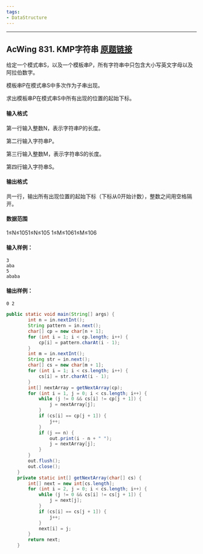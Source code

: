 ```yaml
---
tags:
- DataStructure
---
```

---

## AcWing 831. KMP字符串   [原题链接](https://www.acwing.com/problem/content/833/)

给定一个模式串S，以及一个模板串P，所有字符串中只包含大小写英文字母以及阿拉伯数字。

模板串P在模式串S中多次作为子串出现。

求出模板串P在模式串S中所有出现的位置的起始下标。

#### 输入格式

第一行输入整数N，表示字符串P的长度。

第二行输入字符串P。

第三行输入整数M，表示字符串S的长度。

第四行输入字符串S。

#### 输出格式

共一行，输出所有出现位置的起始下标（下标从0开始计数），整数之间用空格隔开。

#### 数据范围

1≤N≤1051≤N≤105
1≤M≤1061≤M≤106

#### 输入样例：

```
3
aba
5
ababa
```

#### 输出样例：

```
0 2
```

```java
public static void main(String[] args) {
        int n = in.nextInt();
        String pattern = in.next();
        char[] cp = new char[n + 1];
        for (int i = 1; i < cp.length; i++) {
            cp[i] = pattern.charAt(i - 1);
        }
        int m = in.nextInt();
        String str = in.next();
        char[] cs = new char[m + 1];
        for (int i = 1; i < cs.length; i++) {
            cs[i] = str.charAt(i - 1);
        }
        int[] nextArray = getNextArray(cp);
        for (int i = 1, j = 0; i < cs.length; i++) {
            while (j != 0 && cs[i] != cp[j + 1]) {
                j = nextArray[j];
            }
            if (cs[i] == cp[j + 1]) {
                j++;
            }
            if (j == n) {
                out.print(i - n + " ");
                j = nextArray[j];
            }
        }
        out.flush();
        out.close();
    }
    private static int[] getNextArray(char[] cs) {
        int[] next = new int[cs.length];
        for (int i = 2, j = 0; i < cs.length; i++) {
            while (j != 0 && cs[i] != cs[j + 1]) {
                j = next[j];
            }
            if (cs[i] == cs[j + 1]) {
                j++;
            }
            next[i] = j;
        }
        return next;
    }
```

